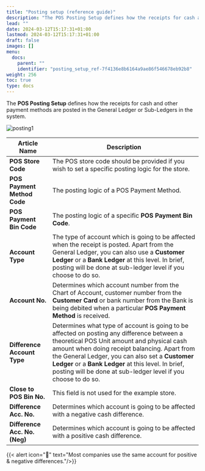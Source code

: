 ```yaml
---
title: "Posting setup (reference guide)"
description: "The POS Posting Setup defines how the receipts for cash and other payment methods are posted in the General Ledger or Sub-Ledgers in the system. Refer to this article to learn what each field is used for."
lead: ""
date: 2024-03-12T15:17:31+01:00
lastmod: 2024-03-12T15:17:31+01:00
draft: false
images: []
menu:
  docs:
    parent: ""
    identifier: "posting_setup_ref-7f4136e8b6164a9ae86f546678eb92b8"
weight: 256
toc: true
type: docs
---
```


The **POS Posting Setup** defines how the receipts for cash and other payment methods are posted in the General Ledger or Sub-Ledgers in the system.  

![posting1](posting1.PNG)

| Article Name      | Description |
| ----------- | ----------- |
| **POS Store Code** | The POS store code should be provided if you wish to set a specific posting logic for the store. | 
| **POS Payment Method Code** | The posting logic of a POS Payment Method. |
| **POS Payment Bin Code** | The posting logic of a specific **POS Payment Bin Code**. |
| **Account Type** | The type of account which is going to be affected when the receipt is posted. Apart from the General Ledger, you can also use a **Customer Ledger** or a **Bank Ledger** at this level. In brief, posting will be done at sub-ledger level if you choose to do so.  | 
| **Account No.** | Determines which account number from the Chart of Account, customer number from the **Customer Card** or bank number from the Bank is being debited when a particular **POS Payment Method** is received. |
| **Difference Account Type** | Determines what type of account is going to be affected on posting any difference between a theoretical POS Unit amount and physical cash amount when doing receipt balancing. Apart from the General Ledger, you can also set a **Customer Ledger** or a **Bank Ledger** at this level. In brief, posting will be done at sub-ledger level if you choose to do so. |
| **Close to POS Bin No.** | This field is not used for the example store. |
| **Difference Acc. No.** | Determines which account is going to be affected with a negative cash difference. | 
| **Difference Acc. No. (Neg)** | Determines which account is going to be affected with a positive cash difference. |

{{< alert icon="📝" text="Most companies use the same account for positive & negative differences."/>}}